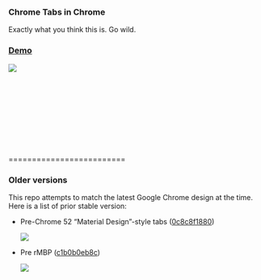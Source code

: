 ### Chrome Tabs in Chrome

Exactly what you think this is. Go wild.

### [Demo](http://adamschwartz.co/chrome-tabs/)

![](http://adamschwartz.co/chrome-tabs/chrome-tabs.gif)

<br>
<br>
<br>
<br>
<br>
<br>
<br>
<br>

=========================

### Older versions

This repo attempts to match the latest Google Chrome design at the time. Here is a list of prior stable version:

- Pre-Chrome 52 “Material Design”-style tabs ([0c8c8f1880](https://github.com/adamschwartz/chrome-tabs/tree/0c8c8f18802cf67091151bb812d9693bee55b085))

  ![](https://github.com/adamschwartz/chrome-tabs/raw/0c8c8f18802cf67091151bb812d9693bee55b085/chrome-tabs.gif)

- Pre rMBP ([c1b0b0eb8c](https://github.com/adamschwartz/chrome-tabs/tree/c1b0b0eb8c9d2452ee23520802abd7edf71200a8))

  ![](https://github.com/adamschwartz/chrome-tabs/raw/c1b0b0eb8c9d2452ee23520802abd7edf71200a8/chrome-tabs.gif)
